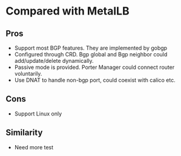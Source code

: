 # Compared with MetalLB

## Pros
- Support most BGP features. They are implemented by gobgp
- Configured through CRD. Bgp global  and Bgp neighbor could add/update/delete dynamically.
- Passive mode is provided. Porter Manager could connect router voluntarily.
- Use DNAT to handle non-bgp port, could coexist with calico etc.
                                        
## Cons
 - Support Linux only

## Similarity
- Need more test